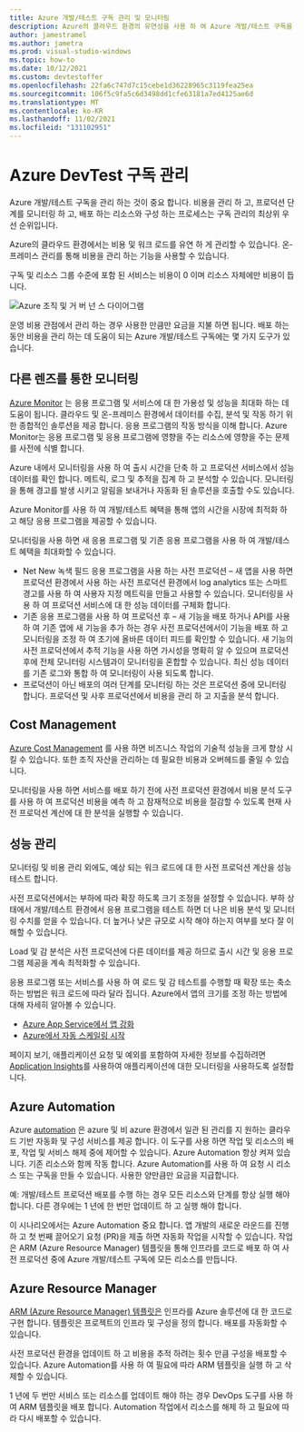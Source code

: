 ```yaml
---
title: Azure 개발/테스트 구독 관리 및 모니터링
description: Azure의 클라우드 환경의 유연성을 사용 하 여 Azure 개발/테스트 구독을 관리 하세요. 응용 프로그램 및 서비스의 가용성과 성능을 극대화 하는 데 도움이 되는 Azure Monitor에 대해서도 설명 합니다.
author: jamestramel
ms.author: jametra
ms.prod: visual-studio-windows
ms.topic: how-to
ms.date: 10/12/2021
ms.custom: devtestoffer
ms.openlocfilehash: 22fa6c747d7c15cebe1d36228965c3119fea25ea
ms.sourcegitcommit: 106f5c9fa5c6d3498dd1cfe63181a7ed4125ae6d
ms.translationtype: MT
ms.contentlocale: ko-KR
ms.lasthandoff: 11/02/2021
ms.locfileid: "131102951"
---
```

# <a name="managing-azure-devtest-subscriptions"></a>Azure DevTest 구독 관리

Azure 개발/테스트 구독을 관리 하는 것이 중요 합니다. 비용을 관리 하 고, 프로덕션 단계를 모니터링 하 고, 배포 하는 리소스와 구성 하는 프로세스는 구독 관리의 최상위 우선 순위입니다.  

Azure의 클라우드 환경에서는 비용 및 워크 로드를 유연 하 게 관리할 수 있습니다. 온-프레미스 관리를 통해 비용을 관리 하는 기능을 사용할 수 있습니다.  

구독 및 리소스 그룹 수준에 포함 된 서비스는 비용이 0 이며 리소스 자체에만 비용이 듭니다.  

![Azure 조직 및 거 버 넌 스 다이어그램](media/how-to-manage-monitor-devtest/orgs-and-governance.png "Azure 조직 및 거 버 넌 스.")

운영 비용 관점에서 관리 하는 경우 사용한 만큼만 요금을 지불 하면 됩니다. 배포 하는 동안 비용을 관리 하는 데 도움이 되는 Azure 개발/테스트 구독에는 몇 가지 도구가 있습니다.  

## <a name="monitoring-through-a-different-lens"></a>다른 렌즈를 통한 모니터링

[Azure Monitor](../../azure-monitor/overview.md) 는 응용 프로그램 및 서비스에 대 한 가용성 및 성능을 최대화 하는 데 도움이 됩니다. 클라우드 및 온-프레미스 환경에서 데이터를 수집, 분석 및 작동 하기 위한 종합적인 솔루션을 제공 합니다. 응용 프로그램의 작동 방식을 이해 합니다. Azure Monitor는 응용 프로그램 및 응용 프로그램에 영향을 주는 리소스에 영향을 주는 문제를 사전에 식별 합니다.  

Azure 내에서 모니터링을 사용 하 여 출시 시간을 단축 하 고 프로덕션 서비스에서 성능 데이터를 확인 합니다. 메트릭, 로그 및 추적을 집계 하 고 분석할 수 있습니다. 모니터링을 통해 경고를 발생 시키고 알림을 보내거나 자동화 된 솔루션을 호출할 수도 있습니다.  

Azure Monitor를 사용 하 여 개발/테스트 혜택을 통해 앱의 시간을 시장에 최적화 하 고 해당 응용 프로그램을 제공할 수 있습니다.  

모니터링을 사용 하면 새 응용 프로그램 및 기존 응용 프로그램을 사용 하 여 개발/테스트 혜택을 최대화할 수 있습니다.  

- Net New 녹색 필드 응용 프로그램을 사용 하는 사전 프로덕션 – 새 앱을 사용 하면 프로덕션 환경에서 사용 하는 사전 프로덕션 환경에서 log analytics 또는 스마트 경고를 사용 하 여 사용자 지정 메트릭을 만들고 사용할 수 있습니다. 모니터링을 사용 하 여 프로덕션 서비스에 대 한 성능 데이터를 구체화 합니다.  
- 기존 응용 프로그램을 사용 하 여 프로덕션 후 – 새 기능을 배포 하거나 API를 사용 하 여 기존 앱에 새 기능을 추가 하는 경우 사전 프로덕션에서이 기능을 배포 하 고 모니터링을 조정 하 여 초기에 올바른 데이터 피드를 확인할 수 있습니다. 새 기능의 사전 프로덕션에서 추적 기능을 사용 하면 가시성을 명확히 알 수 있으며 프로덕션 후에 전체 모니터링 시스템과이 모니터링을 혼합할 수 있습니다. 최신 성능 데이터를 기존 로그와 통합 하 여 모니터링이 사용 되도록 합니다.  
- 프로덕션이 아닌 배포의 여러 단계를 모니터링 하는 것은 프로덕션 중에 모니터링 합니다. 프로덕션 및 사후 프로덕션에서 비용을 관리 하 고 지출을 분석 합니다.  

## <a name="cost-management"></a>Cost Management

[Azure Cost Management](../../cost-management-billing/cost-management-billing-overview.md) 를 사용 하면 비즈니스 작업의 기술적 성능을 크게 향상 시킬 수 있습니다. 또한 조직 자산을 관리하는 데 필요한 비용과 오버헤드를 줄일 수 있습니다.  

모니터링을 사용 하면 서비스를 배포 하기 전에 사전 프로덕션 환경에서 비용 분석 도구를 사용 하 여 프로덕션 비용을 예측 하 고 잠재적으로 비용을 절감할 수 있도록 현재 사전 프로덕션 계산에 대 한 분석을 실행할 수 있습니다.  

## <a name="performance-management"></a>성능 관리

모니터링 및 비용 관리 외에도, 예상 되는 워크 로드에 대 한 사전 프로덕션 계산을 성능 테스트 합니다.  

사전 프로덕션에서는 부하에 따라 확장 하도록 크기 조정을 설정할 수 있습니다. 부하 상태에서 개발/테스트 환경에서 응용 프로그램을 테스트 하면 더 나은 비용 분석 및 모니터링 수치를 얻을 수 있습니다. 더 높거나 낮은 규모로 시작 해야 하는지 여부를 보다 잘 이해할 수 있습니다.  

Load 및 감 분석은 사전 프로덕션에 다른 데이터를 제공 하므로 출시 시간 및 응용 프로그램 제공을 계속 최적화할 수 있습니다.  

응용 프로그램 또는 서비스를 사용 하 여 로드 및 감 테스트를 수행할 때 확장 또는 축소 하는 방법은 워크 로드에 따라 달라 집니다. Azure에서 앱의 크기를 조정 하는 방법에 대해 자세히 알아볼 수 있습니다.  

- [Azure App Service에서 앱 강화](../../app-service/manage-scale-up.md)  
- [Azure에서 자동 스케일링 시작](../../azure-monitor/platform/autoscale-get-started.md?toc=/azure/app-service/toc.json)  

페이지 보기, 애플리케이션 요청 및 예외를 포함하여 자세한 정보를 수집하려면 [Application Insights](../../azure-monitor/app/app-insights-overview.md)를 사용하여 애플리케이션에 대한 모니터링을 사용하도록 설정합니다.  

## <a name="azure-automation"></a>Azure Automation

Azure [automation](../../automation/automation-intro.md) 은 azure 및 비 azure 환경에서 일관 된 관리를 지 원하는 클라우드 기반 자동화 및 구성 서비스를 제공 합니다. 이 도구를 사용 하면 작업 및 리소스의 배포, 작업 및 서비스 해제 중에 제어할 수 있습니다. Azure Automation 항상 켜져 있습니다. 기존 리소스와 함께 작동 합니다. Azure Automation를 사용 하 여 요청 시 리소스 또는 구독을 만들 수 있습니다. 사용한 양만큼만 요금을 지급합니다.  

예: 개발/테스트 프로덕션 배포를 수행 하는 경우 모든 리소스와 단계를 항상 실행 해야 합니다. 다른 경우에는 1 년에 한 번만 업데이트 하 고 실행 해야 합니다.  

이 시나리오에서는 Azure Automation 중요 합니다. 앱 개발의 새로운 라운드를 진행 하 고 첫 번째 끌어오기 요청 (PR)을 제출 하면 자동화 작업을 시작할 수 있습니다. 작업은 ARM (Azure Resource Manager) 템플릿을 통해 인프라를 코드로 배포 하 여 사전 프로덕션 중에 Azure 개발/테스트 구독에 모든 리소스를 만듭니다.  

## <a name="azure-resource-manager"></a>Azure Resource Manager

[ARM (Azure Resource Manager) 템플릿은](../../azure-resource-manager/templates/overview.md) 인프라를 Azure 솔루션에 대 한 코드로 구현 합니다. 템플릿은 프로젝트의 인프라 및 구성을 정의 합니다. 배포를 자동화할 수 있습니다.  

사전 프로덕션 환경을 업데이트 하 고 비용을 추적 하려는 횟수 만큼 구성을 배포할 수 있습니다. Azure Automation를 사용 하 여 필요에 따라 ARM 템플릿을 실행 하 고 삭제할 수 있습니다.  

1 년에 두 번만 서비스 또는 리소스를 업데이트 해야 하는 경우 DevOps 도구를 사용 하 여 ARM 템플릿을 배포 합니다. Automation 작업에서 리소스를 해제 하 고 필요에 따라 다시 배포할 수 있습니다.  
